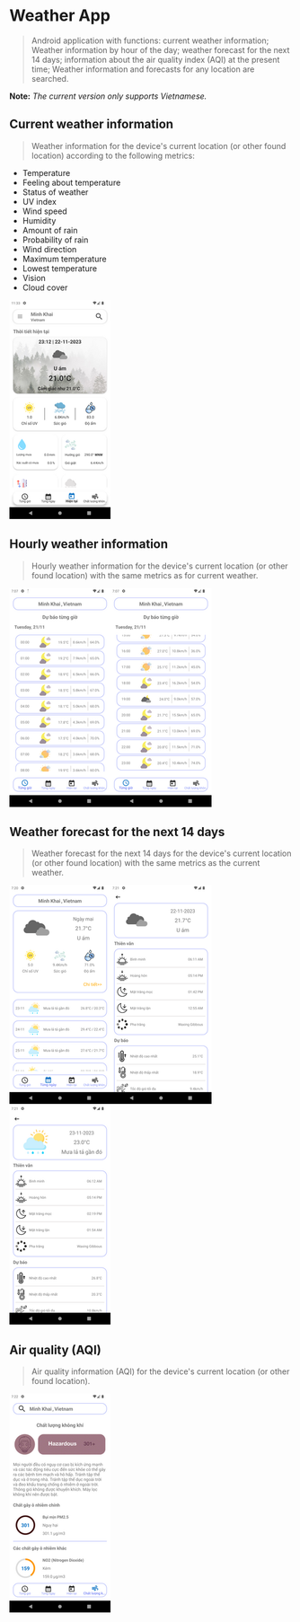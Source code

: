 # Weather App

>Android application with functions: current weather information; Weather information by hour of the day; weather forecast for the next 14 days; information about the air quality index (AQI) at the present time; Weather information and forecasts for any location are searched.

**Note:** *The current version only supports Vietnamese.*

## Current weather information

>Weather information for the device's current location (or other found location) according to the following metrics:

- Temperature
- Feeling about temperature
- Status of weather
- UV index
- Wind speed
- Humidity
- Amount of rain
- Probability of rain
- Wind direction
- Maximum temperature
- Lowest temperature
- Vision
- Cloud cover

![current1](current.png)

## Hourly weather information

>Hourly weather information for the device's current location (or other found location) with the same metrics as for current weather.

![hourly1](hourly1.png)![hourly](hourly2.png)

## Weather forecast for the next 14 days 

>Weather forecast for the next 14 days for the device's current location (or other found location) with the same metrics as the current weather.

![daily1](daily1.png)![tomorrow](tomorrow.png)![daily2](daily2.png)

## Air quality (AQI)

>Air quality information (AQI) for the device's current location (or other found location).

![aqi](air.png)
